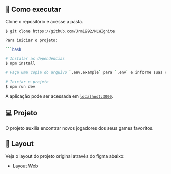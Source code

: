 ## 🚀 Como executar

Clone o repositório e acesse a pasta.

```bash
$ git clone https://github.com/Jrm1992/NLWIgnite

Para iniciar o projeto:

```bash

# Instalar as dependências
$ npm install

# Faça uma copia do arquivo `.env.example` para `.env` e informe suas credenciais de banco de dados e login discord

# Iniciar o projeto
$ npm run dev

```


A aplicação pode ser acessada em [`localhost:3000`](http://localhost:3000).


## 💻 Projeto
O projeto auxilia encontrar novos jogadores dos seus games favoritos. 


## 🔖 Layout

Veja o layout do projeto original através do figma abaixo:

- [Layout Web](https://www.figma.com/community/file/1150897317533332617)
